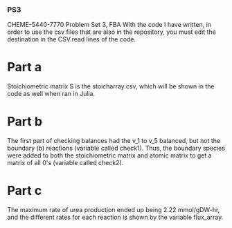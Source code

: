 ### PS3 ###
CHEME-5440-7770 Problem Set 3, FBA
With the code I have written, in order to use the csv files that are also in the repository, you must edit the destination in the CSV.read lines of the code.

# Part a
Stoichiometric matrix S is the stoicharray.csv, which will be shown in the code as well when ran in Julia.

# Part b
The first part of checking balances had the v_1 to v_5 balanced, but not the boundary (b) reactions (variable called check1). Thus, the boundary species were added to both the stoichiometric matrix and atomic matrix to get a matrix of all 0's (variable called check2).

# Part c
The maximum rate of urea production ended up being 2.22 mmol/gDW-hr, and the different rates for each reaction is shown by the variable flux_array.
